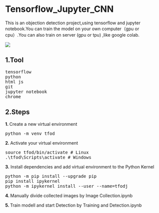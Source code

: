 # Tensorflow_Jupyter_CNN
This is an objection detection project,using tensorflow and jupyter notebook.You can  train the model on your own computer（gpu or cpu）.You can also train on server (gpu or tpu) ,like google colab.</p>
<img src="https://i.imgur.com/WK2hjbN.png">

## 1.Tool 
<pre>
tensorflow
python
html js
git
jupyter notebook
chrome
</pre>

## 2.Steps 
<b> 1. </b> Create a new virtual environment
<pre>
python -m venv tfod
</pre>
<b> 2. </b> Activate your virtual environment
<pre>
source tfod/bin/activate # Linux
.\tfod\Scripts\activate # Windows
</pre>
<b> 3.</b> Install dependencies and add virtual environment to the Python Kernel
<pre>
python -m pip install --upgrade pip
pip install ipykernel
python -m ipykernel install --user --name=tfodj
</pre>
<b> 4. </b> Manually divide collected images by Image Collection.ipynb

<b> 5. </b> Train modell and start Detection by Training and Detection.ipynb
